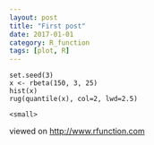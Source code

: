 ```yaml
---
layout: post
title: "First post"
date: 2017-01-01
category: R_function
tags: [plot, R]
---
```


```
set.seed(3)
x <- rbeta(150, 3, 25)
hist(x)
rug(quantile(x), col=2, lwd=2.5)
```

    <small>
viewed on http://www.rfunction.com
    </small>
